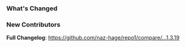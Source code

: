 ### What's Changed


### New Contributors


**Full Changelog**: https://github.com/naz-hage/repo1/compare/...1.3.19
